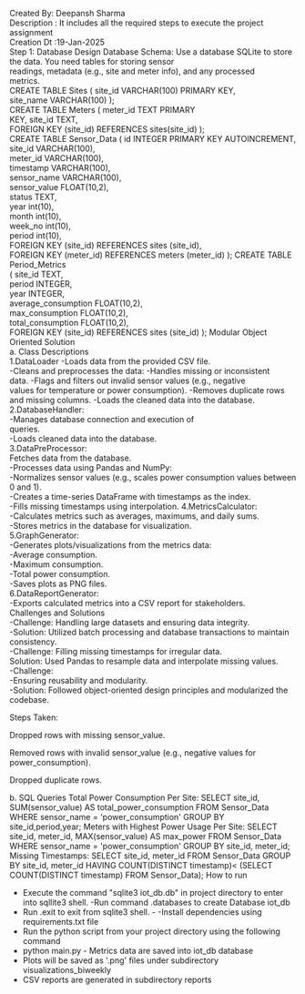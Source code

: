 

Created By: Deepansh Sharma <br>
Description : It includes all the required steps to execute the  project assignment  <br>
Creation Dt :19-Jan-2025  <br>
Step 1: Database Design Database Schema: Use a database  SQLite  to store the data. You need tables for storing sensor <br>
readings, metadata (e.g., site and meter info), and any processed <br>
metrics.  <br>
CREATE TABLE Sites ( site_id VARCHAR(100) PRIMARY KEY, <br>
site_name VARCHAR(100) );  <br>
CREATE TABLE Meters ( meter_id TEXT PRIMARY <br>
KEY, site_id TEXT,  <br>
FOREIGN KEY (site_id) REFERENCES sites(site_id) ); <br>
CREATE TABLE Sensor_Data ( id INTEGER PRIMARY KEY AUTOINCREMENT, <br>
site_id 
VARCHAR(100), <br>
meter_id VARCHAR(100), <br>
timestamp VARCHAR(100),<br> 
sensor_name VARCHAR(100),<br>
sensor_value FLOAT(10,2), <br>
status TEXT, <br>
year int(10), <br>
month int(10), <br>
week_no int(10), <br>
period int(10), <br>
FOREIGN KEY (site_id) REFERENCES sites (site_id), <br>
FOREIGN KEY (meter_id) REFERENCES meters (meter_id) ); 
CREATE TABLE Period_Metrics<br>
( site_id TEXT, <br>
period INTEGER, <br>
year INTEGER, <br>
average_consumption FLOAT(10,2), <br>
max_consumption FLOAT(10,2),<br>
total_consumption FLOAT(10,2), <br>
FOREIGN KEY (site_id) REFERENCES sites (site_id) ); 
Modular Object Oriented Solution <br>
a. Class Descriptions <br>
1.DataLoader -Loads data from the provided CSV file.<br>
 -Cleans and preprocesses the data: -Handles missing or inconsistent<br>
  data. -Flags and filters out invalid sensor values (e.g., negative<br>
  values for temperature or power consumption). -Removes duplicate rows
  and missing columns. -Loads the cleaned data into the database.<br>
2.DatabaseHandler: <br>
   -Manages database connection and execution of<br>
    queries. <br>
    -Loads cleaned data into the database. <br>
3.DataPreProcessor:<br>
   Fetches data from the database. <br>
    -Processes data using Pandas and NumPy:<br>
    -Normalizes sensor values (e.g., scales power consumption values between 0 and 1). <br>
    -Creates a time-series DataFrame with timestamps as the index.<br>
    -Fills missing timestamps using interpolation. 4.MetricsCalculator:<br>
    -Calculates metrics such as averages, maximums, and daily sums. <br>
    -Stores  metrics in the database for visualization.<br>
5.GraphGenerator:<br>
-Generates plots/visualizations from the metrics data:<br>
-Average consumption.<br>
 -Maximum consumption.<br>
  -Total power consumption. <br>
  -Saves plots as PNG files. <br>
6.DataReportGenerator: <br>
-Exports calculated metrics into a CSV report for stakeholders. <br>
Challenges and Solutions <br>
 -Challenge: Handling large datasets and ensuring data integrity. <br>
 -Solution: Utilized batch processing and database transactions to maintain consistency.<br>
 -Challenge: Filling missing timestamps for irregular data. <br>
 Solution: Used Pandas to resample data and interpolate missing values. <br>
 -Challenge:<br>
-Ensuring reusability and modularity. <br>
-Solution: Followed object-oriented design principles and modularized the codebase.<br>

Steps Taken:<br>

Dropped rows with missing sensor_value.<br>

Removed rows with invalid sensor_value (e.g., negative values for power_consumption).<br>

Dropped duplicate rows.<br>

b. SQL Queries Total Power Consumption Per Site: 
   SELECT site_id,
   SUM(sensor_value) AS total_power_consumption FROM Sensor_Data WHERE
   sensor_name = 'power_consumption' GROUP BY site_id,period,year;
Meters with Highest Power Usage Per Site: 
    SELECT site_id, meter_id,
    MAX(sensor_value) AS max_power FROM Sensor_Data WHERE sensor_name =
    'power_consumption' GROUP BY site_id, meter_id; 
Missing Timestamps:
   SELECT site_id, meter_id FROM Sensor_Data GROUP BY site_id, meter_id
   HAVING COUNT(DISTINCT timestamp)< (SELECT COUNT(DISTINCT timestamp)
    FROM Sensor_Data);
How to run
 - Execute the command "sqlite3 iot_db.db" in project directory to enter into sqllite3 shell.
-Run command .databases to create Database iot_db
- Run .exit to exit from sqlite3 shell.  -
-Install dependencies using requirements.txt file
- Run the python script from your project directory using the following command
- python main.py  - Metrics data are saved into iot_db database 
- Plots will be saved as \'.png\' files under subdirectory visualizations_biweekly
- CSV reports are generated in subdirectory reports
